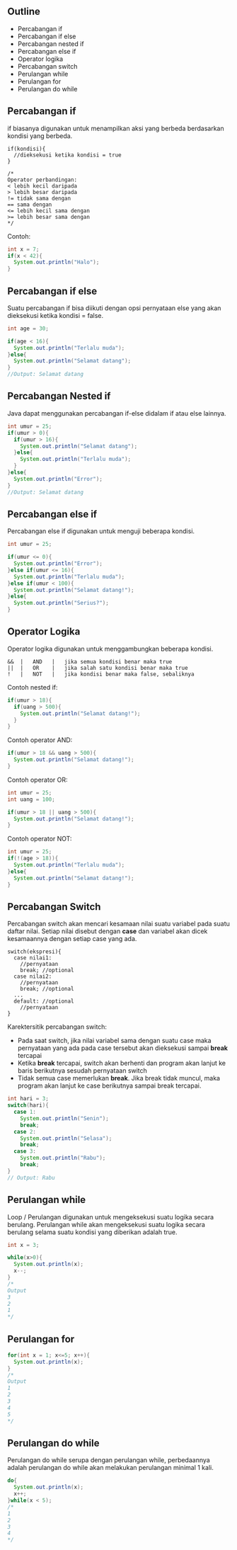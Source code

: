 ## Outline
- Percabangan if
- Percabangan if else
- Percabangan nested if
- Percabangan else if
- Operator logika
- Percabangan switch
- Perulangan while
- Perulangan for
- Perulangan do while

## Percabangan if
if biasanya digunakan untuk menampilkan aksi yang berbeda berdasarkan kondisi yang berbeda.
```
if(kondisi){
  //dieksekusi ketika kondisi = true
}

/*
Operator perbandingan:
< lebih kecil daripada
> lebih besar daripada
!= tidak sama dengan
== sama dengan
<= lebih kecil sama dengan
>= lebih besar sama dengan
*/
```

Contoh:
``` java
int x = 7;
if(x < 42){
  System.out.println("Halo");
}
```
## Percabangan if else
Suatu percabangan if bisa diikuti dengan opsi pernyataan else yang akan dieksekusi ketika kondisi = false.
``` java
int age = 30;

if(age < 16){
  System.out.println("Terlalu muda");
}else{
  System.out.println("Selamat datang");
}
//Output: Selamat datang
```
## Percabangan Nested if
Java dapat menggunakan percabangan if-else didalam if atau else lainnya.
``` java
int umur = 25;
if(umur > 0){
  if(umur > 16){
    System.out.println("Selamat datang");
  }else{
    System.out.println("Terlalu muda");
  }
}else{
  System.out.println("Error");
}
//Output: Selamat datang
```
## Percabangan else if
Percabangan else if digunakan untuk menguji beberapa kondisi.
``` java
int umur = 25;

if(umur <= 0){
  System.out.println("Error");
}else if(umur <= 16){
  System.out.println("Terlalu muda");
}else if(umur < 100){
  System.out.println("Selamat datang!");
}else{
  System.out.println("Serius?");
}
```

## Operator Logika
Operator logika digunakan untuk menggambungkan beberapa kondisi.
```
&&  |   AND   |   jika semua kondisi benar maka true
||  |   OR    |   jika salah satu kondisi benar maka true
!   |   NOT   |   jika kondisi benar maka false, sebaliknya
```

Contoh nested if:
``` java
if(umur > 18){
  if(uang > 500){
    System.out.println("Selamat datang!");
  }
}
```

Contoh operator AND:
``` java
if(umur > 18 && uang > 500){
  System.out.println("Selamat datang!");
}
```
Contoh operator OR:
``` java
int umur = 25;
int uang = 100;

if(umur > 18 || uang > 500){
  System.out.println("Selamat datang!");
}
```

Contoh operator NOT:
``` java
int umur = 25;
if(!(age > 18)){
  System.out.println("Terlalu muda");
}else{
  System.out.println("Selamat datang!");
}
```
## Percabangan Switch
Percabangan switch akan mencari kesamaan nilai suatu variabel pada suatu daftar nilai. Setiap nilai disebut dengan **case** dan variabel akan dicek kesamaannya dengan setiap case yang ada.
```
switch(ekspresi){
  case nilai1:
    //pernyataan
    break; //optional
  case nilai2:
    //pernyataan
    break; //optional
  ...
  default: //optional
    //pernyataan
}
```
Karektersitik percabangan switch:
- Pada saat switch, jika nilai variabel sama dengan suatu case maka pernyataan yang ada pada case tersebut akan dieksekusi sampai **break** tercapai
- Ketika **break** tercapai, switch akan berhenti dan program akan lanjut ke baris berikutnya sesudah pernyataan switch
- Tidak semua case memerlukan **break**. Jika break tidak muncul, maka program akan lanjut ke case berikutnya sampai break tercapai.
``` java
int hari = 3;
switch(hari){
  case 1:
    System.out.println("Senin");
    break;
  case 2:
    System.out.println("Selasa");
    break;
  case 3:
    System.out.println("Rabu");
    break;
}
// Output: Rabu
```

## Perulangan while
Loop / Perulangan digunakan untuk mengeksekusi suatu logika secara berulang.
Perulangan while akan mengeksekusi suatu logika secara berulang selama suatu kondisi yang diberikan adalah true.
``` java
int x = 3;

while(x>0){
  System.out.println(x);
  x--;
}
/*
Output
3
2
1
*/
```
## Perulangan for
``` java
for(int x = 1; x<=5; x++){
  System.out.println(x);
}
/*
Output
1
2
3
4
5
*/
```

## Perulangan do while
Perulangan do while serupa dengan perulangan while, perbedaannya adalah perulangan do while akan melakukan perulangan minimal 1 kali.
``` java
do{
  System.out.println(x);
  x++;
}while(x < 5);
/*
1
2
3
4
*/
```
